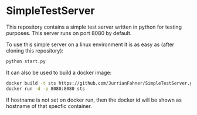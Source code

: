 # SimpleTestServer
This repository contains a simple test server written in python for testing purposes. This server runs on port 8080 by default.

To use this simple server on a linux environment it is as easy as (after cloning this repository):
```bash
python start.py
```

It can also be used to build a docker image:
```bash
docker build -t sts https://github.com/JurrianFahner/SimpleTestServer.git
docker run -d -p 8080:8080 sts
```
If hostname is not set on docker run, then the docker id will be shown as hostname of that specfic container.
